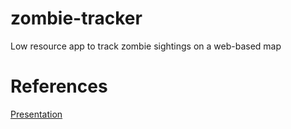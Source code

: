 # zombie-tracker

Low resource app to track zombie sightings on a web-based map

# References
[Presentation](https://docs.google.com/presentation/d/1fUIpZF4_3KgpEMd_nyd21kAROldYeegEidbtTG3IS9M/edit?usp=sharing)

